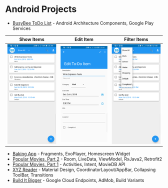 # Android Projects


* [BusyBee ToDo List](https://github.com/littlegrasshopper/BusyBee/wiki/BusyBee-Wiki) - Android Architecture Components, Google Play Services

| Show Items | Edit Item | Filter Items |
| :------------: |:---------------:| :---------------:| 
|![list-more](https://github.com/littlegrasshopper/busybee-assets/blob/master/BusyBee_ItemList_more.png)  |![edit-item](https://github.com/littlegrasshopper/busybee-assets/blob/master/BusyBee_EditItem.png)| ![show-filter](https://github.com/littlegrasshopper/busybee-assets/blob/master/BusyBee_ItemList_Filter.png) |

* [Baking App](https://github.com/littlegrasshopper/AdvancedAndroid_BakingApp) - Fragments, ExoPlayer, Homescreen Widget
* [Popular Movies, Part 2](https://github.com/littlegrasshopper/popular-movies-part-two) - Room, LiveData, ViewModel, RxJava2, Retrofit2
* [Popular Movies, Part 1](https://github.com/littlegrasshopper/popular-movies-part-one) - Activities, Intent, MovieDB API
* [XYZ Reader](https://github.com/littlegrasshopper/AdvancedAndroid_XYZReader) - Material Design, CoordinatorLayout/AppBar, Collapsing ToolBar, Transitions
* [Build It Bigger](https://github.com/littlegrasshopper/BuildItBigger) - Google Cloud Endpoints, AdMob, Build Variants
